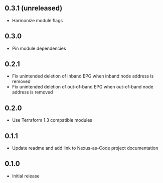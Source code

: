 ## 0.3.1 (unreleased)

- Harmonize module flags

## 0.3.0

- Pin module dependencies

## 0.2.1

- Fix unintended deletion of inband EPG when inband node address is removed
- Fix unintended deletion of out-of-band EPG when out-of-band node address is removed

## 0.2.0

- Use Terraform 1.3 compatible modules

## 0.1.1

- Update readme and add link to Nexus-as-Code project documentation

## 0.1.0

- Initial release
